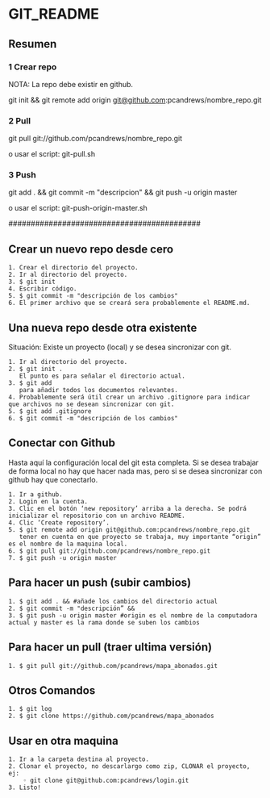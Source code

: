 # GIT_README

## Resumen

### 1 Crear repo

NOTA: La repo debe existir en github.

git init  && git remote add origin git@github.com:pcandrews/nombre_repo.git

### 2 Pull

git pull git://github.com/pcandrews/nombre_repo.git

o usar el script: git-pull.sh

### 3 Push

git add . &&
git commit -m "descripcion" &&
git push -u origin master

o usar el script: git-push-origin-master.sh

###########################################

## Crear un nuevo repo desde cero

    1. Crear el directorio del proyecto.
    2. Ir al directorio del proyecto.
    3. $ git init 
    4. Escribir código.
    5. $ git commit -m "descripción de los cambios" 
    6. El primer archivo que se creará sera probablemente el README.md.

## Una nueva repo desde otra existente

Situación: Existe un proyecto (local) y se desea sincronizar con git.

    1. Ir al directorio del proyecto.
    2. $ git init .
       El punto es para señalar el directorio actual.
    3. $ git add 
       para añadir todos los documentos relevantes.
    4. Probablemente será útil crear un archivo .gitignore para indicar que archivos no se desean sincronizar con git.
    5. $ git add .gitignore
    6. $ git commit -m "descripción de los cambios" 

## Conectar con Github

Hasta aquí la configuración local del git esta completa. Si se desea trabajar de forma local no hay que hacer nada mas, pero si se desea sincronizar con github hay que conectarlo.

    1. Ir a github.
    2. Login en la cuenta.
    3. Clic en el botón ‘new repository’ arriba a la derecha. Se podrá inicializar el repositorio con un archivo README.
    4. Clic ‘Create repository’.
    5. $ git remote add origin git@github.com:pcandrews/nombre_repo.git 
       tener en cuenta en que proyecto se trabaja, muy importante “origin” es el nombre de la maquina local.
    6. $ git pull git://github.com/pcandrews/nombre_repo.git
    7. $ git push -u origin master

## Para hacer un push (subir cambios)

    1. $ git add . && #añade los cambios del directorio actual
    2. $ git commit -m "descripción” &&
    3. $ git push -u origin master #origin es el nombre de la computadora actual y master es la rama donde se suben los cambios

## Para hacer un pull (traer ultima versión)

    1. $ git pull git://github.com/pcandrews/mapa_abonados.git

## Otros Comandos

    1. $ git log  
    2. $ git clone https://github.com/pcandrews/mapa_abonados

## Usar en otra maquina

    1. Ir a la carpeta destina al proyecto.
    2. Clonar el proyecto, no descarlargo como zip, CLONAR el proyecto, ej:
        ◦ git clone git@github.com:pcandrews/login.git
    3. Listo!
